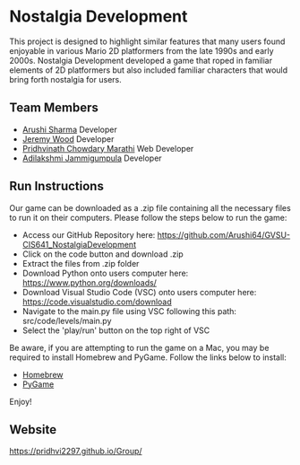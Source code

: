 # Nostalgia Development

This project is designed to highlight similar features that many users found enjoyable in various Mario 2D platformers from the late 1990s and early 2000s. Nostalgia Development developed a game that roped in familiar elements of 2D platformers but also included familiar characters that would bring forth nostalgia for users. 

## Team Members

* [Arushi Sharma](https://github.com/Arushi64/-CIS641-HW2-Sharma) Developer
* [Jeremy Wood](https://github.com/woodjer18/CIS641-HW2-Wood.git) Developer
* [Pridhvinath Chowdary Marathi](https://github.com/Pridhvi2297/CIS641-HW2-Marathi) Web Developer
* [Adilakshmi Jammigumpula](https://github.com/adi798915/641-Hw2-jammigumpula) Developer


## Run Instructions


Our game can be downloaded as a .zip file containing all the necessary files to run it on their computers. Please follow the steps below to run the game:
* Access our GitHub Repository here: https://github.com/Arushi64/GVSU-CIS641_NostalgiaDevelopment
* Click on the code button and download .zip
* Extract the files from .zip folder
* Download Python onto users computer here: https://www.python.org/downloads/
* Download Visual Studio Code (VSC) onto users computer here: https://code.visualstudio.com/download
* Navigate to the main.py file using VSC following this path: src/code/levels/main.py
* Select the 'play/run' button on the top right of VSC

Be aware, if you are attempting to run the game on a Mac, you may be required to install Homebrew and PyGame. Follow the links below to install:

* [Homebrew](https://brew.sh/)
* [PyGame](https://www.geeksforgeeks.org/install-pygame-in-macos/)

Enjoy!

## Website
https://pridhvi2297.github.io/Group/
